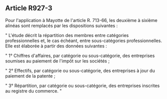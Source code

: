 Article R927-3
----
Pour l'application à Mayotte de l'article R. 713-66, les deuxième à sixième
alinéas sont remplacés par les dispositions suivantes :

" L'étude décrit la répartition des membres entre catégories professionnelles
et, le cas échéant, entre sous-catégories professionnelles. Elle est élaborée à
partir des données suivantes :

" 1° Chiffres d'affaires, par catégorie ou sous-catégorie, des entreprises
soumises au paiement de l'impôt sur les sociétés ;

" 2° Effectifs, par catégorie ou sous-catégorie, des entreprises à jour du
paiement de la patente ;

" 3° Répartition, par catégorie ou sous-catégorie, des entreprises inscrites au
registre du commerce. "
